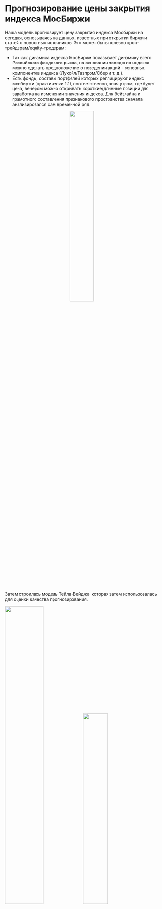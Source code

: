 # Прогнозирование цены закрытия индекса МосБиржи
Наша модель прогнозирует цену закрытия индекса Мосбиржи на сегодня, основываясь на данных, известных при открытии биржи и статей с новостных источников. Это может быть полезно проп-трейдерам/equity-тредерам:
* Так как динамика индекса МосБиржи показывает динамику всего Российского фондового рынка, на основании поведения индекса можно сделать предположение о поведении акций - основных компонентов индекса (Лукойл/Газпром/Сбер и т. д.).
* Есть фонды, составы портфелей которых реплицируют индекс мосбиржи (практически 1:1), соответственно, зная утром, где будет цена, вечером можно открывать короткие/длинные позиции для заработка на изменении значения индекса.
Для бейзлайна и грамотного составления признакового пространства сначала анализировался сам временной ряд.
<p align="center">
<img src=="https://github.com/neirosetochka/MOEX-news-prediction/assets/72963340/e0454ed5-df05-435a-b7bf-5f2a4e3c3d67" width=40%> 
</p>
Затем строилась модель Тейла-Вейджа, которая затем использовалась для оценки качества прогнозирования.
<p float="left">
<img src="https://github.com/neirosetochka/MOEX-news-prediction/assets/72963340/6a0748ca-116e-4cc7-a6f4-cee44ccb2631" width=50% />
<img src="https://github.com/neirosetochka/MOEX-news-prediction/assets/72963340/046f38eb-1c25-424f-b43f-c33b6feabdcf" width=40% />
</p>

## Признаки
Наше признаковое пространство состоит из следующих компонент:
* данные предыдущего дня (close, divisor, capitalization);
* временные данные (день, месяц, день недели);
* новости (политика, финансы, экономика).

## Представление состояния на текущий день
Каждый день должен характеризоваться «состоянием мира» на текущий день: то есть, мы должны иметь вектор, аггрегирующий информацию о новостях сегодняшего дня и всех предыдущих (он также он должен легко обновляться при появлении новой статьи).
Поэтому мы:
  1. Получили векторное представление всех статей с помощью BERT
  2. С помощью PCA понизили размерность этих представлений.
  3. Каждый день представили средним арифметическим получившихся на шаге 2 представлений (обозначим $v_t$).
  4. Для каждого дня получили его представление с учетом предыдущей истории с помощью скользящего среднего: $h_t = \alpha * h_{t-1} + (1 - \alpha) * v_t$ 
## Результаты
Модель хорошо уловила тенденцию цены индекса:
<p align="center">
<img src=="https://github.com/neirosetochka/MOEX-news-prediction/assets/72963340/e00ad612-10b6-43d1-81b0-e6f1d05853f4" width=100%> 
</p>
